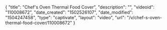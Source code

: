 {
    "title": "Chef's Oven Thermal Food Cover",
    "description": "",
    "videoid": "110008672",
    "date_created": "1502526107",
    "date_modified": "1504247458",
    "type": "captivate",
    "layout": "video",
    "url": "\/v\/chef-s-oven-thermal-food-cover\/110008672"
}
